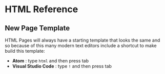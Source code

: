 # HTML Reference

## New Page Template

HTML Pages will always have a starting template that looks the same and
so because of this many modern text editors include a shortcut to make
build this template:

- **Atom** : type `html` and then press tab
- **Visual Studio Code** : type `!` and then press tab